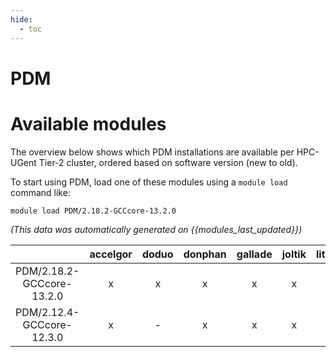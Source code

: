 ```yaml
---
hide:
  - toc
---
```


PDM
===

# Available modules


The overview below shows which PDM installations are available per HPC-UGent Tier-2 cluster, ordered based on software version (new to old).

To start using PDM, load one of these modules using a `module load` command like:

```shell
module load PDM/2.18.2-GCCcore-13.2.0
```

*(This data was automatically generated on {{modules_last_updated}})*  

| |accelgor|doduo|donphan|gallade|joltik|litleo|shinx|
| :---: | :---: | :---: | :---: | :---: | :---: | :---: | :---: |
|PDM/2.18.2-GCCcore-13.2.0|x|x|x|x|x|x|x|
|PDM/2.12.4-GCCcore-12.3.0|x|-|x|x|x|x|x|
